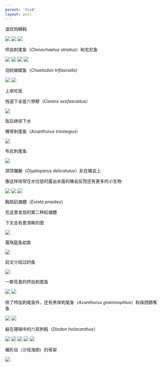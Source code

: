 ```yaml
---
parent: 'dis8'
layout: post
---
```


波纹钩鳞鲀

<img class='disc' src='https://i.postimg.cc/8zwQbmX5/364.jpg'>

<img class='disc' src='https://i.postimg.cc/MpzJRFDN/365.jpg'>

<img class='disc' src='https://i.postimg.cc/QMtLYKvq/366.jpg'>

栉齿刺尾鱼（<i>Ctenochaetus striatus</i>）和宅尼鱼

<img class='disc' src='https://i.postimg.cc/8Cn22PSg/367.jpg'>

<img class='disc' src='https://i.postimg.cc/HxcqdDYc/368.jpg'>

<img class='disc' src='https://i.postimg.cc/HxqfLZnS/369.jpg'>

<img class='disc' src='https://i.postimg.cc/wMDnRXs9/370.jpg'>

羽纹蝴蝶鱼（<i>Chaetodon trifascialis</i>）

<img class='disc' src='https://i.postimg.cc/m2N0bSsw/371.jpg'>

<img class='disc' src='https://i.postimg.cc/nctybP6r/372.jpg'>

上岸吃饭

栈道下全是六带鰺（<i>Caranx sexfasciatus</i>）

<img class='disc' src='https://i.postimg.cc/7PzFRktj/373.jpg'>

饭后继续下水

横带刺尾鱼（<i>Acanthurus triostegus</i>）

<img class='disc' src='https://i.postimg.cc/VkKptL50/374.jpg'>

布氏刺尾鱼

<img class='disc' src='https://i.postimg.cc/GmL69s31/375.jpg'>

颈项雕鳚（<i>Glyptoparus delicatulus</i>）趴在礁岩上

像这样经常在水位低时露出水面的礁岩反而还有更多的小生物

<img class='disc' src='https://i.postimg.cc/CKt2vPGF/376.jpg'>

<img class='disc' src='https://i.postimg.cc/VN5TWQbG/377.jpg'>

<img class='disc' src='https://i.postimg.cc/WzcHVdYC/378.jpg'>

胸斑矶塘鳢（<i>Eviota prasites</i>）

在这里发现的第二种矶塘鳢

下文会有更清晰的图

<img class='disc' src='https://i.postimg.cc/63vmFrcC/379.jpg'>

露珠盔鱼幼鱼

<img class='disc' src='https://i.postimg.cc/RCwYRTNB/380.jpg'>

前文介绍过的鱼

<img class='disc' src='https://i.postimg.cc/d3RSVJz1/381.jpg'>

一群觅食的栉齿刺尾鱼

<img class='disc' src='https://i.postimg.cc/m2R56FHF/382.jpg'>

<img class='disc' src='https://i.postimg.cc/qML5fMsD/383.jpg'>

除了栉齿刺尾鱼外，还有黑体刺尾鱼（<i>Acanthurus grammoptilus</i>）和缘颌鹦嘴鱼

<img class='disc' src='https://i.postimg.cc/sgHHX60p/384.jpg'>

<img class='disc' src='https://i.postimg.cc/mgg6TfVL/385.jpg'>

躲在珊瑚中的六斑刺鲀（<i>Diodon holacanthus</i>）

<img class='disc' src='https://i.postimg.cc/CKZPfGW9/386.jpg'>

<img class='disc' src='https://i.postimg.cc/R0jP13mh/387.jpg'>

<img class='disc' src='https://i.postimg.cc/QCD0PRHr/388.jpg'>

<img class='disc' src='https://i.postimg.cc/FR3TT9FZ/389.jpg'>

<img class='disc' src='https://i.postimg.cc/hv0pqpdQ/390.jpg'>

楯形目（沙钱海胆）的骨架

<img class='disc' src='https://i.postimg.cc/J73TJ427/391.jpg'>
